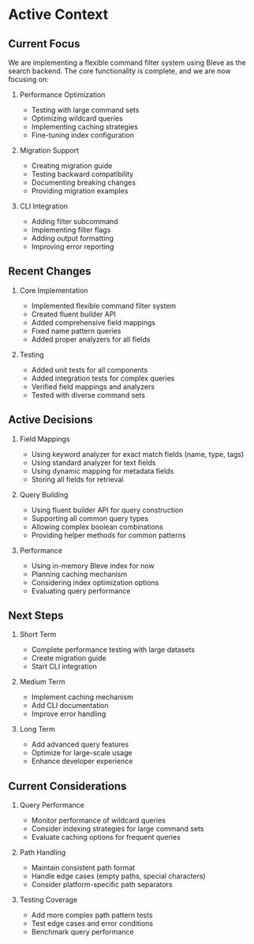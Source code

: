 # Active Context

## Current Focus
We are implementing a flexible command filter system using Bleve as the search backend. The core functionality is complete, and we are now focusing on:

1. Performance Optimization
   - Testing with large command sets
   - Optimizing wildcard queries
   - Implementing caching strategies
   - Fine-tuning index configuration

2. Migration Support
   - Creating migration guide
   - Testing backward compatibility
   - Documenting breaking changes
   - Providing migration examples

3. CLI Integration
   - Adding filter subcommand
   - Implementing filter flags
   - Adding output formatting
   - Improving error reporting

## Recent Changes

1. Core Implementation
   - Implemented flexible command filter system
   - Created fluent builder API
   - Added comprehensive field mappings
   - Fixed name pattern queries
   - Added proper analyzers for all fields

2. Testing
   - Added unit tests for all components
   - Added integration tests for complex queries
   - Verified field mappings and analyzers
   - Tested with diverse command sets

## Active Decisions

1. Field Mappings
   - Using keyword analyzer for exact match fields (name, type, tags)
   - Using standard analyzer for text fields
   - Using dynamic mapping for metadata fields
   - Storing all fields for retrieval

2. Query Building
   - Using fluent builder API for query construction
   - Supporting all common query types
   - Allowing complex boolean combinations
   - Providing helper methods for common patterns

3. Performance
   - Using in-memory Bleve index for now
   - Planning caching mechanism
   - Considering index optimization options
   - Evaluating query performance

## Next Steps

1. Short Term
   - Complete performance testing with large datasets
   - Create migration guide
   - Start CLI integration

2. Medium Term
   - Implement caching mechanism
   - Add CLI documentation
   - Improve error handling

3. Long Term
   - Add advanced query features
   - Optimize for large-scale usage
   - Enhance developer experience

## Current Considerations
1. Query Performance
   - Monitor performance of wildcard queries
   - Consider indexing strategies for large command sets
   - Evaluate caching options for frequent queries

2. Path Handling
   - Maintain consistent path format
   - Handle edge cases (empty paths, special characters)
   - Consider platform-specific path separators

3. Testing Coverage
   - Add more complex path pattern tests
   - Test edge cases and error conditions
   - Benchmark query performance 